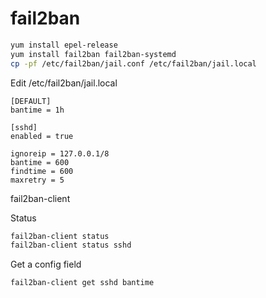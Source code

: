 # fail2ban

```bash
yum install epel-release
yum install fail2ban fail2ban-systemd
cp -pf /etc/fail2ban/jail.conf /etc/fail2ban/jail.local
```

Edit /etc/fail2ban/jail.local
```
[DEFAULT]
bantime = 1h

[sshd]
enabled = true

ignoreip = 127.0.0.1/8
bantime = 600
findtime = 600
maxretry = 5
```


fail2ban-client

Status
```bash
fail2ban-client status
fail2ban-client status sshd
```

Get a config field
```
fail2ban-client get sshd bantime
```
